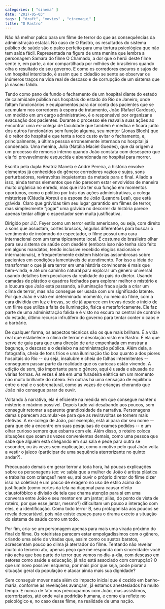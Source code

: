 ```yaml
---
categories: [ "cinema" ]
date: "2017-05-03"
tags: [ "draft", "movies" , "cinemaqui" ]
title: "O Rastro"
---
```

Não há melhor palco para um filme de terror do que as consequências da
administração estatal. No caso de O Rastro, os resultados do sistema
público de saúde são o palco perfeito para uma tortura psicológica
que não tem saída fácil. Representada na figura de uma menina que
lembra a personagem Samara do filme O Chamado, a dor que o herói deste
filme sente é, em parte, a dor compartilhada por milhões de brasileiros
quando olha o resultado de seu governo. E como os corredores escuros e
sujos de um hospital interditado, é assim que o cidadão se sente ao
observar os inúmeros traços na vida real de descaso e de corrupção
de um sistema que já nasceu falido.

Tendo como pano de fundo o fechamento de um hospital diante do estado de
calamidade pública nos hospitais do estado do Rio de Janeiro, onde faltam
funcionários e equipamentos para dar conta dos pacientes que se acumulam
nos corredores à espera de tratamento, João (Rafael Cardoso), um médido
em um cargo administrativo, é o responsável por organizar a evacuação
dos pacientes. Durante o processo ele reavalia suas ações ao encontrar
uma ex-colega de faculdade que também é médica e ficará junto dos
outros funcionários sem função alguma, seu mentor (Jonas Bloch) que
é o reitor do hospital e que tenta a todo custo evitar o fechamento, e,
principalmente, a última pessoa erroneamente internada no hospital já
condenado. Uma menina, Julia (Natália Maciel Guedes), que dá origem a
um processo de remorso interno quando João constata com desespero que
ela foi provavelmente esquecida e abandonada no hospital para morrer.

Escrito pela dupla Beatriz Manela e André Pereira, a história envolve
elementos já conhecidos do gênero: corredores vazios e sujos, sons
perturbadores, reviravoltas inquietantes da metade para o final. Aliado a
isso, ainda temos elementos que não parecem estar envolvidos de maneira
muito orgânica no enredo, mas que irão ter sua função em momentos
oportunos, como o político por trás das ações administrativas, a
colega misteriosa (Cláudia Abreu) e a esposa de João (Leandra Leal),
que está grávida. Claro que grávidas têm seu lugar garantido em filmes
de terror, mas simplesmente "jogar" uma grávida no decorrer da história
parece apenas tentar afligir o espectador sem muita justificativa.

Dirigido por J.C. Feyer como um terror estilo americano, ou seja, com
direito a sons que assustam, cortes bruscos, ângulos diferentões para
buscar o sentimento de incômodo do espectador, o filme possui uma cara
internacional com um tema tipicamente local. É costume do brasileiro
olhar para seu sistema de saúde com desdém (embora isso não tenha sido
feito em alguns mandatos, tendo inclusive recebido elogios nacionais e
internacionais), e frequentemente existem histórias assombrosas sobre
pacientes em condições lamentáveis de atendimento. Por isso a ideia
de transformar o que já era terror em uma história convincente é
mais que bem-vinda, e até um caminho natural para explorar um gênero
universal usando detalhes bem peculiares da realidade do país do
diretor. Usando camadas de plástico e quadros fechados para explorar
melhor o mistério e a loucura que João está passando, a iluminação
fraca ajuda a criar um clima de terror, mas não consegue ser usada com
um significado latente. Por que João é visto em determinado momento, no
meio do filme, com a cara dividida em luz e trevas, se ele já aparece em
trevas desde o início de um filme que utiliza a falta de iluminação,
física e metaforicamente. Ele faz parte de uma administração falida
e é visto no escuro na central de controle do estado, último recurso
infrutífero do governo para tentar conter o caos e a barbárie.

De qualquer forma, os aspectos técnicos são os que mais brilham. É
a vida real que estabelece o clima de terror e desolação visto
em Rastro. É ela que serve de guia para que uma direção de arte
empenhada em mostrar a bagunça, o descaso e o desleixo na administração
pública. Além dela, a fotografia, cheia de tons frios e uma iluminação
tão boa quanto a dos piores hospitais do Rio -- ou seja, insalubre e
cheia de falhas intermitentes -- conseguem passar parte da realidade que
os cariocas estão vivendo. A edição de som, tão importante para o
gênero, aqui é usada e abusada de várias formas. Às vezes é até em
uma furadeira elétrica em um momento não muito brilhante do roteiro. Em
outras há uma sensação de equilíbrio entre o real e o sobrenatural,
como as vozes de crianças chorando que João não consegue parar de
ouvir.

Voltando à narrativa, ela é eficiente na medida em que consegue manter
o mistério o máximo possível. Depois tudo vai desabando aos poucos,
sem conseguir retomar a aparente grandiosidade da narrativa. Personagens
demais parecem acumular-se para que as reviravoltas se tornem mais
efetivas. A ex-colega de João, por exemplo, está aí para dar seu nome
-- para que ele a encontre em suas pesquisas de exames pedidos -- e um
olhar curioso sempre que esbarra com ele. Além disso, o roteiro coloca
situações que soam às vezes convenientes demais, como uma pessoa
que sabe que alguém está chegando em sua sala e pede para outra se
esconder, ou às vezes sem explicação, como o motivo pelo qual João
volta a vestir o jaleco (participar de uma sequência aterrorizante no
quinto andar?).

Preocupado demais em gerar terror a toda hora, há poucas explicações
sobre os personagens (ex: vc sabia que a mulher de João é artista
plástica e trabalha com crianças? nem eu, até ouvir o próprio
diretor do filme dizer isso na coletiva) e um pouco de exagero no uso
de estilo acima do justificado (como cortes da tela na diagonal para
causar efeito claustofóbico e divisão de tela que chama atenção
para si em uma conversa entre João e seu mentor em um jantar; aliás,
do ponto de vista de roteiro, por que esse jantar, mesmo?) dificultam um
pouco a interação com eles, e a identificação. Como todo terror B, seu
protagonista aos poucos se revela descartável, pois não existe espaço
para o drama exceto a situação do sistema de saúde como um todo.

Por fim, cria-se um personagem apenas para mais uma virada próximo
do final do filme. Os roteiristas parecem estar empolgadíssimos com o
gênero, criando uma série de viradas que, assim como os sustos baratos,
acrescentam pouco ao clima já aterrador do filme. Tentando não revelar
muito do terceiro ato, apenas peço que me responda com sinceridade:
você não acha que boa parte do terror que vemos no dia-a-dia, com
descaso em setores como saúde e educação, já não está associado com
corrupção? O que um novo possível esquema, por mais pior que seja,
pode piorar a situação geral da população e atacar ainda mais sua
dignidade?

Sem conseguir mover nada além do impacto inicial que é cozido em
banho-maria, conforme as revelações avançam, já estamos anestesiados
há muito tempo. E nunca de fato nos preocupamos com João, mas
assistimos, aterrorizados, até onde vai a podridão humana, e como
ela reflete no psicológico e, no caso desse filme, na realidade de uma
nação.
